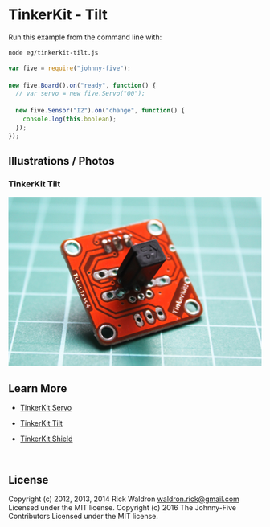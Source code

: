 <!--remove-start-->

# TinkerKit - Tilt

<!--remove-end-->








Run this example from the command line with:
```bash
node eg/tinkerkit-tilt.js
```


```javascript
var five = require("johnny-five");

new five.Board().on("ready", function() {
  // var servo = new five.Servo("O0");

  new five.Sensor("I2").on("change", function() {
    console.log(this.boolean);
  });
});

```


## Illustrations / Photos


### TinkerKit Tilt



![docs/images/tinkerkit-tilt.png](images/tinkerkit-tilt.png)  







## Learn More

- [TinkerKit Servo](http://tinkerkit.tihhs.nl/servo/)

- [TinkerKit Tilt](http://tinkerkit.tihhs.nl/tilt-sensor/)

- [TinkerKit Shield](http://tinkerkit.tihhs.nl/shield/)

&nbsp;

<!--remove-start-->

## License
Copyright (c) 2012, 2013, 2014 Rick Waldron <waldron.rick@gmail.com>
Licensed under the MIT license.
Copyright (c) 2016 The Johnny-Five Contributors
Licensed under the MIT license.

<!--remove-end-->
